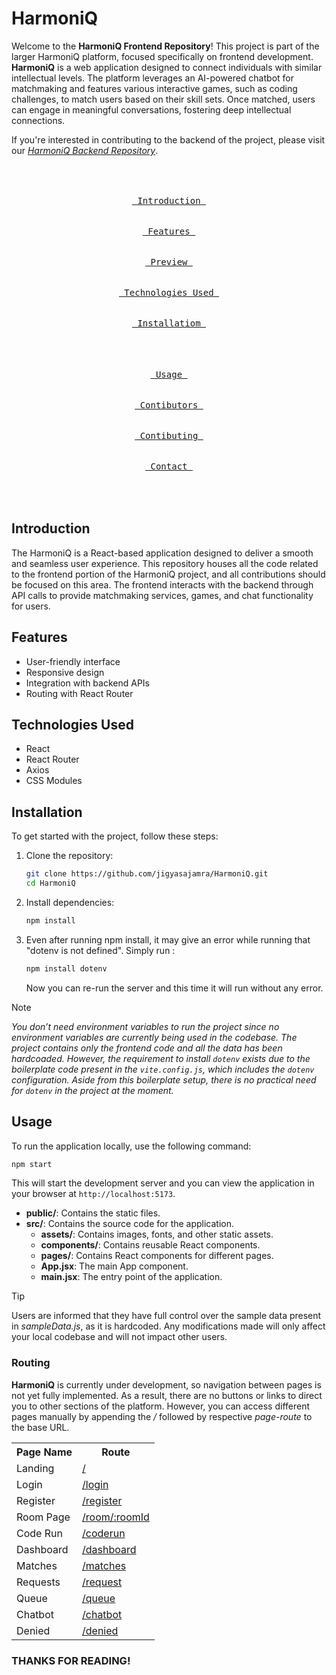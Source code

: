 # HarmoniQ

Welcome to the **HarmoniQ Frontend Repository**!
This project is part of the larger HarmoniQ platform, focused specifically on frontend development. **HarmoniQ** is a web application designed to connect individuals with similar intellectual levels. The platform leverages an AI-powered chatbot for matchmaking and features various interactive games, such as coding challenges, to match users based on their skill sets. Once matched, users can engage in meaningful conversations, fostering deep intellectual connections.

If you're interested in contributing to the backend of the project, please visit our *[HarmoniQ Backend Repository](https://github.com/Sidharth-Singh10/HarmoniQ-backend)*.


<p align="center"><br><br>
<a href="#introduction"><kbd><br>&emsp;Introduction&emsp;<br><br></kbd></a>&emsp;
<a href="#features"><kbd><br>&emsp;Features&emsp;<br><br></kbd></a>&emsp;
<a href="#preview"><kbd><br>&emsp;Preview&emsp;<br><br></kbd></a>&emsp;
<a href="#technologies-used"><kbd><br>&emsp;Technologies Used&emsp;<br><br></kbd></a>&emsp;
<a href="#installatiom"><kbd><br>&emsp;Installatiom&emsp;<br><br></kbd></a>
<br>
<br>
<a href="#usage"><kbd><br>&emsp;Usage&emsp;<br><br></kbd></a>&emsp;
<a href="#contibutors"><kbd><br>&emsp;Contibutors&emsp;<br><br></kbd></a>&emsp;
<a href="#contibuting"><kbd><br>&emsp;Contibuting&emsp;<br><br></kbd></a>&emsp;
<a href="#contact"><kbd><br>&emsp;Contact&emsp;<br><br></kbd></a><br><br>
</p>

## Introduction

The HarmoniQ is a React-based application designed to deliver a smooth and seamless user experience. This repository houses all the code related to the frontend portion of the HarmoniQ project, and all contributions should be focused on this area. The frontend interacts with the backend through API calls to provide matchmaking services, games, and chat functionality for users.

## Features

- User-friendly interface
- Responsive design
- Integration with backend APIs
- Routing with React Router

## Technologies Used

- React
- React Router
- Axios
- CSS Modules

## Installation

To get started with the project, follow these steps:

1. Clone the repository:

    ```bash
    git clone https://github.com/jigyasajamra/HarmoniQ.git
    cd HarmoniQ
    ```

2. Install dependencies:

    ```bash
    npm install
    ```
3. Even after running npm install, it may give an error while running that "dotenv is not defined".
Simply run :

   ```bash
   npm install dotenv
   ```
   Now you can re-run the server and this time it will run without any error.
   
> [!NOTE]
> *You don’t need environment variables to run the project since no environment variables are currently being used in the codebase. The project contains only the frontend code and all the data has been hardcoaded. However, the requirement to install `dotenv` exists due to the boilerplate code present in the `vite.config.js`, which includes the `dotenv` configuration. Aside from this boilerplate setup, there is no practical need for `dotenv` in the project at the moment.*


## Usage

To run the application locally, use the following command:

```bash
npm start
```

This will start the development server and you can view the application in your browser at `http://localhost:5173`.



- **public/**: Contains the static files.
- **src/**: Contains the source code for the application.
  - **assets/**: Contains images, fonts, and other static assets.
  - **components/**: Contains reusable React components.
  - **pages/**: Contains React components for different pages.
  - **App.jsx**: The main App component.
  - **main.jsx**: The entry point of the application.

> [!TIP]
> Users are informed that they have full control over the sample data present in *sampleData.js*, as it is hardcoded. Any modifications made will only affect your local codebase and will not impact other users.

### Routing

**HarmoniQ** is currently under development, so navigation between pages is not yet fully implemented. As a result, there are no buttons or links to direct you to other sections of the platform. However, you can access different pages manually by appending the */* followed by respective *page-route* to the base URL.

<table align="center">
  <tr>
    <th> Page Name </th>
    <th>Route</th>
  </tr>
  <tr>
    <td>Landing</td>
    <td><a href="./src/pages/Landing.jsx">/</a></td>
  </tr>
  <tr>
    <td>Login</td>
    <td><a href="./src/pages/Login.jsx">/login</a></td>
  </tr>
  <tr>
    <td>Register</td>
    <td><a href="./src/pages/Register.jsx">/register</a></td>
  </tr>
  <tr>
    <td>Room Page</td>
    <td><a href="./src/pages/Room.jsx">/room/:roomId</a></td>
  </tr>
  <tr>
    <td>Code Run</td>
    <td><a href="./src/pages/CodeRun.jsx">/coderun</a></td>
  </tr>
  <tr>
    <td>Dashboard</td>
    <td><a href="./src/pages/Dashboard.jsx">/dashboard</a></td>
  </tr>
  <tr>
    <td>Matches</td>
    <td><a href="./src/pages/Matches.jsx">/matches</a></td>
  </tr>
  <tr>
    <td>Requests</td>
    <td><a href="./src/pages/Requests.jsx">/request</a></td>
  </tr>
  <tr>
    <td>Queue</td>
    <td><a href="./src/pages/Queue.jsx">/queue</a></td>
  </tr>
  <tr>
    <td>Chatbot</td>
    <td><a href="./src/pages/Chatbot.jsx">/chatbot</a></td>
  </tr>
  <tr>
    <td>Denied</td>
    <td><a href="./src/pages/Denied.jsx">/denied</a></td>
  </tr>
</table>

### THANKS FOR READING!
